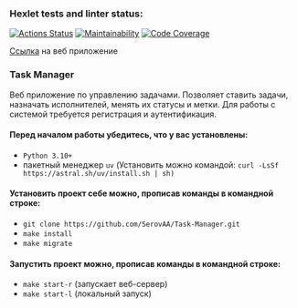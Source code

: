 ### Hexlet tests and linter status:
[![Actions Status](https://github.com/SerovAA/python-project-52/actions/workflows/hexlet-check.yml/badge.svg)](https://github.com/SerovAA/python-project-52/actions)
[![Maintainability](https://qlty.sh/gh/SerovAA/projects/python-project-52/maintainability.svg)](https://qlty.sh/gh/SerovAA/projects/python-project-52)
[![Code Coverage](https://qlty.sh/gh/SerovAA/projects/python-project-52/coverage.svg)](https://qlty.sh/gh/SerovAA/projects/python-project-52)
<p><a href='https://python-project-52-kxra.onrender.com'>Ссылка</a> на веб приложение</p>

### Task Manager

<p>Веб приложение по управлению задачами. Позволяет ставить задачи, назначать исполнителей, менять их статусы и метки. Для работы с системой требуется регистрация и аутентификация.</p>  

#### Перед началом работы убедитесь, что у вас установлены:
- `Python 3.10+`
-  пакетный менеджер `uv`  (Установить можно командой: `curl -LsSf https://astral.sh/uv/install.sh | sh)`


#### Установить проект себе можно, прописав команды в командной строке:
- `git clone https://github.com/SerovAA/Task-Manager.git`
- `make install`
- `make migrate`

#### Запустить проект можно, прописав команды в командной строке:
- `make start-r` (запускает веб-сервер)
- `make start-l` (локальный запуск)


